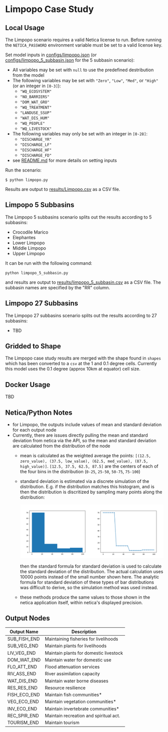 # Limpopo Case Study

## Local Usage
The Limpopo scenario requires a valid Netica license to run. Before running the `NETICA_PASSWORD` environment variable must be set to a valid license key.

Set model inputs in [configs/limpopo.json](../configs/limpopo.json) (or [configs/limpopo_5_subbasin.json](../configs/limpopo_5_subbasin.json) for the 5 subbasin scenario):
- All variables may be set with `null` to use the predefined destribution from the model
- The following variables may be set with `"Zero"`, `"Low"`, `"Med"`, or `"High"` (or an integer in `[0-3]`):
    - `"WQ_ECOSYSTEM"`
    - `"NO_BARRIERS"`
    - `"DOM_WAT_GRO"`
    - `"WQ_TREATMENT"`
    - `"LANDUSE_SSUP"`
    - `"WAT_DIS_HUM"`
    - `"WQ_PEOPLE"`
    - `"WQ_LIVESTOCK"`
- The following variables may only be set with an integer in `[0-28]`:
    - `"DISCHARGE_YR"`
    - `"DISCHARGE_LF"`
    - `"DISCHARGE_HF"`
    - `"DISCHARGE_FD"`
- see [README.md](../README.md) for more details on setting inputs

Run the scenario:

```
$ python limpopo.py
```

Results are output to [results/Limpopo.csv](../results/Limpopo.csv) as a CSV file.

## Limpopo 5 Subbasins
The Limpopo 5 subbasins scenario splits out the results according to 5 subbasins:
- Crocodile Marico
- Elephantes
- Lower Limpopo
- Middle Limpopo
- Upper Limpopo

It can be run with the following command:

```
python limpopo_5_subbasin.py
```

and results are output to [results/limpopo_5_subbasin.csv](../results/limpopo_5_subbasin.csv) as a CSV file. The subbasin names are specified by the "RR" column.

## Limpopo 27 Subbasins
The Limpopo 27 subbasins scenario splits out the results according to 27 subbasins:
- TBD
<!-- 
It can be run with the following command:

```
python limpopo_27_subbasin.py
```

and results are output to [results/limpopo_27_subbasin.csv](../results/limpopo_27_subbasin.csv) as a CSV file. -->


## Gridded to Shape
The Limpopo case study results are merged with the shape found in `shapes` which has been converted to a `csv` at the 1 and 0.1 degree cells. Currently this model uses the 0.1 degree (approx 10km at equator) cell size.

## Docker Usage
TBD



## Netica/Python Notes
- for Limpopo, the outputs include values of mean and standard deviation for each output node
- Currently, there are issues directly pulling the mean and standard deviation from netica via the API, so the mean and standard deviation are calculated from the distribution of the node
    - mean is calculated as the weighted average the points: `[(12.5, zero_value), (37.5, low_value), (62.5, med_value), (87.5, high_value)]`. `[12.5, 37.5, 62.5, 87.5]` are the centers of each of the four bins in the distribution (`0-25`, `25-50`, `50-75`, `75-100`)
    - standard deviation is estimated via a discrete simulation of the distribution. E.g. if the distribution matches this histogram, and is then the distribution is discritized by sampling many points along the distribution:
    
        ![Histogram](../assets/discritized-hist.png)

      then the standard formula for standard deviation is used to calculate the standard deviation of the distribution. The actual calculation uses 10000 points instead of the small number shown here. The analytic formula for standard deviation of these types of bar distributions was difficult to derive, so the simulation method was used instead.
    - these methods produce the same values to those shown in the netica application itself, within netica's displayed precision.



## Output Nodes
Output Name | Description
--- | ---
SUB_FISH_END | Maintaining fisheries for livelihoods
SUB_VEG_END | Maintain plants for livelihoods
LIV_VEG_END | Maintain plants for domestic livestock
DOM_WAT_END | Maintain water for domestic use
FLO_ATT_END | Flood attenuation services
RIV_ASS_END | River assimilation capacity
WAT_DIS_END | Maintain water borne diseases
RES_RES_END |Resource resilience
FISH_ECO_END | Maintain fish communities*
VEG_ECO_END | Maintain vegetation communities*
INV_ECO_END | Maintain invertebrate communities*
REC_SPIR_END | Maintain recreation and spiritual act.
TOURISM_END | Maintain tourism
	
